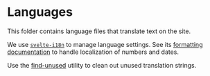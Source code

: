 # Languages

This folder contains language files that translate text on the site.

We use [`svelte-i18n`](https://github.com/kaisermann/svelte-i18n/tree/main) to manage language settings. See its [formatting documentation](https://github.com/kaisermann/svelte-i18n/blob/main/docs/Formatting.md) to handle localization of numbers and dates.

Use the [find-unused](https://github.com/eyeseast/find-unused) utility to clean out unused translation strings.
